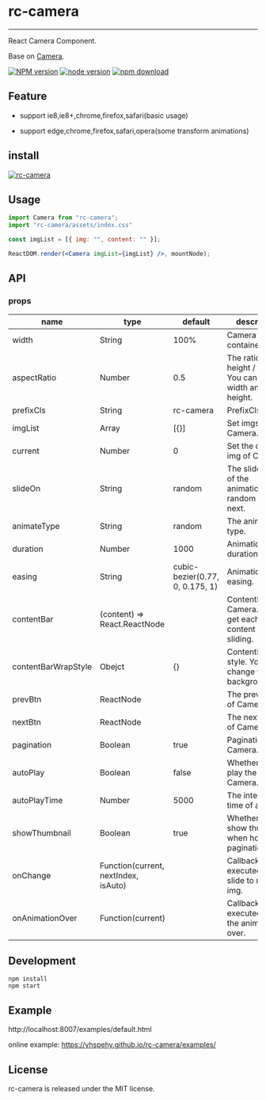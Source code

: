# rc-camera

---

React Camera Component.

Base on [Camera](https://github.com/pixedelic/Camera).


[![NPM version][npm-image]][npm-url]
[![node version][node-image]][node-url]
[![npm download][download-image]][download-url]

[npm-image]: http://img.shields.io/npm/v/rc-camera.svg?style=flat-square
[npm-url]: http://npmjs.org/package/rc-camera
[node-image]: https://img.shields.io/badge/node.js-%3E=_0.10-green.svg?style=flat-square
[node-url]: http://nodejs.org/download/
[download-image]: https://img.shields.io/npm/dm/rc-camera.svg?style=flat-square
[download-url]: https://npmjs.org/package/rc-camera


## Feature

- support ie8,ie8+,chrome,firefox,safari(basic usage)

- support edge,chrome,firefox,safari,opera(some transform animations)



## install

[![rc-camera](https://nodei.co/npm/rc-camera.png)](https://npmjs.org/package/rc-camera)


## Usage

```jsx
import Camera from "rc-camera";
import "rc-camera/assets/index.css"

const imgList = [{ img: "", content: "" }];

ReactDOM.render(<Camera imgList={imgList} />, mountNode);
```

## API

### props

<table class="table table-bordered table-striped">
    <thead>
      <tr>
        <th style="width: 100px;">name</th>
        <th style="width: 100px;">type</th>
        <th style="width: 100px;">default</th>
        <th>description</th>
      </tr>
    </thead>
    <tbody>
      <tr>
        <td>width</td>
        <td>String</td>
        <td>100%</td>
        <td>Camera container width</td>
      </tr>
      <tr>
        <td>aspectRatio</td>
        <td>Number</td>
        <td>0.5</td>
        <td>The ratio of height / width. You can fit width and height. </td>
      </tr>
      <tr>
        <td>prefixCls</td>
        <td>String</td>
        <td>rc-camera</td>
        <td>PrefixCls of css </td>
      </tr>
      <tr>  
        <td>imgList</td>
        <td>Array</td>
        <td>[{}]</td>
        <td>Set imgs of Camera. </td>
      </tr>
      <tr>
        <td>current</td>
        <td>Number</td>
        <td>0</td>
        <td>Set the current img of Camera.</td>
      </tr>
      <tr>
        <td>slideOn</td>
        <td>String</td>
        <td>random</td>
        <td>The slide target of the animation: random prev next.</td>
      </tr>
      <tr>
        <td>animateType</td>
        <td>String</td>
        <td>random</td>
        <td>The animation type.</tde
      </tr>
     <tr>
        <td>duration</>
        <td>Number</td>
        <td>1000</td>
        <td>Animation duration(ms).</td>
      </tr>
      <tr>
        <td>easing</td>
        <td>String</td>
        <td>cubic-bezier(0.77, 0, 0.175, 1)</td>
        <td>Animation easing.</td>
      </tr>
      <tr>
        <td>contentBar</td>
        <td>(content) => React.ReactNode</td>
        <td></td>
        <td>ContentBar of Camera. You will get each img content when sliding.</td>
      </tr>
      <tr>
        <td>contentBarWrapStyle</td>
        <td>Obejct</td>
        <td>{}</td>
        <td>ContentBarWrap style. You can change wrapper background.</td>
      </tr>
      <tr>
        <td>prevBtn</td>
        <td>ReactNode</td>
        <td></td>
        <td>The prev Button of Camera.</td>
      </tr>
      <tr>
        <td>nextBtn</td>
        <td>ReactNode</td>
        <td></td>
        <td>The next Button of Camera.</td>
      </tr>
      <tr>
        <td>pagination</td>
        <td>Boolean</td>
        <td>true</td>
        <td>Pagination of Camera.</td>
      </tr>
      <tr>
        <td>autoPlay</td>
        <td>Boolean</td>
        <td>false</td>
        <td>Whether to auto play the Camera.</td>
      </tr>
      <tr>
        <td>autoPlayTime</td>
        <td>Number</td>
        <td>5000</td>
        <td>The interval time of autoPlay</td>
      </tr>
      <tr>
        <td>showThumbnail</td>
        <td>Boolean</td>
        <td>true</td>
        <td>Whether to show thumbnail when hover the pagination. </td>
      </tr>
      <tr>
        <td>onChange</td>
        <td>Function(current, nextIndex, isAuto)</td>
        <td></td>
        <td>Callback executed when slide to next img. </td>
      </tr>
      <tr>
        <td>onAnimationOver</td>
        <td>Function(current)</td>
        <td></td>
        <td>Callback executed when the animation is over. </td>
      </tr>
    </tbody>
</table>

## Development

```
npm install
npm start
```

## Example

http://localhost:8007/examples/default.html

online example: https://yhspehy.github.io/rc-camera/examples/

## License

rc-camera is released under the MIT license.
